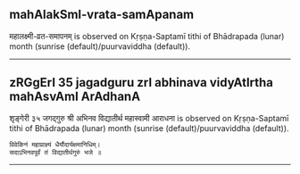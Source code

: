 ## mahAlakSmI-vrata-samApanam
महालक्ष्मी-व्रत-समापनम् is observed on Kṛṣṇa-Saptamī tithi of Bhādrapada (lunar) month (sunrise (default)/puurvaviddha (default)).



---
## zRGgErI 35 jagadguru zrI abhinava vidyAtIrtha mahAsvAmI ArAdhanA
शृङ्गेरी ३५ जगद्गुरु श्री अभिनव विद्यातीर्थ महास्वामी आराधना is observed on Kṛṣṇa-Saptamī tithi of Bhādrapada (lunar) month (sunrise (default)/puurvaviddha (default)).



```
विवेकिनं महाप्राज्ञ्यं धैर्यौदार्यक्षमानिधिम्।
सदाऽभिनवपूर्वं तं विद्यातीर्थगुरुं भजे ॥
```

---
